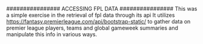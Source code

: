 ################ ACCESSING FPL DATA ################
This was a simple exercise in the retrieval of fpl data through its api
It utilizes https://fantasy.premierleague.com/api/bootstrap-static/
to gather data on premier league players, teams and global gameweek summaries
and manipulate this info in various ways.